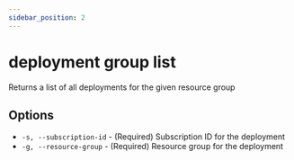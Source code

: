 ```yaml
---
sidebar_position: 2
---
```


# deployment group list
Returns a list of all deployments for the given resource group

## Options
* `-s, --subscription-id` - (Required) Subscription ID for the deployment
* `-g, --resource-group` - (Required) Resource group for the deployment
